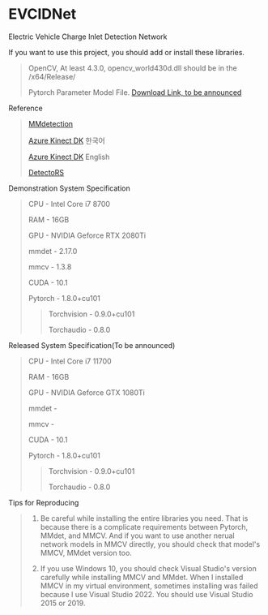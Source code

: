 # EVCIDNet
Electric Vehicle Charge Inlet Detection Network

If you want to use this project, you should add or install these libraries.
> OpenCV, At least 4.3.0, opencv_world430d.dll should be in the /x64/Release/
> 
> Pytorch Parameter Model File. [Download Link, to be announced](tobeannoucned.com)

Reference
> [MMdetection](https://github.com/open-mmlab/mmdetection)
>
> [Azure Kinect DK](https://docs.microsoft.com/ko-kr/azure/kinect-dk/) 한국어
>
>[Azure Kinect DK](https://docs.microsoft.com/en-us/azure/kinect-dk/) English
>
> [DetectoRS](https://github.com/joe-siyuan-qiao/DetectoRS)

Demonstration System Specification
>CPU - Intel Core i7 8700
>
>RAM - 16GB
>
>GPU - NVIDIA Geforce RTX 2080Ti
>
>mmdet - 2.17.0
>
>mmcv - 1.3.8
>
>CUDA - 10.1
>
>Pytorch - 1.8.0+cu101
>>Torchvision - 0.9.0+cu101
>>
>>Torchaudio - 0.8.0


Released System Specification(To be announced)
>CPU - Intel Core i7 11700
>
>RAM - 16GB
>
>GPU - NVIDIA Geforce GTX 1080Ti
>
>mmdet - 
>
>mmcv -
>
>CUDA - 10.1
>
>Pytorch - 1.8.0+cu101
>>Torchvision - 0.9.0+cu101
>>
>>Torchaudio - 0.8.0

Tips for Reproducing
>1. Be careful while installing the entire libraries you need.
>That is because there is a complicate requirements between Pytorch, MMdet, and MMCV.
>And if you want to use another nerual network models in MMCV directly, you should check that model's MMCV, MMdet version too.
>
>2. If you use Windows 10, you should check Visual Studio's version carefully while installing MMCV and MMdet.
>When I installed MMCV in my virtual environment, sometimes installing was failed because I use Visual Studio 2022.
>You should use Visual Studio 2015 or 2019.

